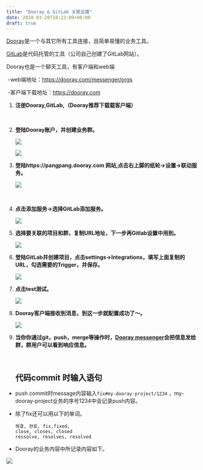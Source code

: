 ```yaml
---
title: "Dooray & GitLab 关联设置"
date: 2018-03-20T18:23:09+08:00
draft: true
---
```


[Dooray](https://dooray.com)是一个与其它所有工具连接，且简单易懂的业务工具。

[GitLab](https://gitlab.p2shop.cn:8443)是代码托管的工具（公司自己创建了GitLab网站）。

Dooray也是一个聊天工具，有客户端和web端

​	-web端地址：https://dooray.com/messenger/orgs

​	-客户端下载地址：https://dooray.com

1. **注册Dooray,GitLab,（Dooray推荐下载载客户端）**

   ​

2. **登陆Dooray账户，并创建业务群。**

   ![](http://web-static-files.oss-cn-shanghai.aliyuncs.com/Share_Images/dooray001.png)

   ![](http://web-static-files.oss-cn-shanghai.aliyuncs.com/Share_Images/dooray002.png)

3. **登陆https://pangpang.dooray.com 网站,点击右上脚的纸轮->设置->联动服务。**

   ![](http://web-static-files.oss-cn-shanghai.aliyuncs.com/Share_Images/dooray003.png)

   ​

4. **点击添加服务->选择GitLab添加服务。**

   ![](http://web-static-files.oss-cn-shanghai.aliyuncs.com/Share_Images/dooray004.png)

5. **选择要关联的项目和群，复制URL地址，下一步再Gitlab设置中用到。**

   ![](http://web-static-files.oss-cn-shanghai.aliyuncs.com/Share_Images/dooray005.png)

6. **登陆GitLab并创建项目，点击settings->Integrations，填写上面复制的URL，勾选需要的Trigger，并保存。**

   ![](http://web-static-files.oss-cn-shanghai.aliyuncs.com/Share_Images/dooray006.png)

7. **点击test测试。**

   ![](http://web-static-files.oss-cn-shanghai.aliyuncs.com/Share_Images/dooray007.png)

8. **Dooray客户端接收到消息，到这一步就配置成功了～。**

   ![](http://web-static-files.oss-cn-shanghai.aliyuncs.com/Share_Images/dooray008.png)

9. **当你你通过git，push，merge等操作时，[Dooray messenger](https://dooray.com/messenger/orgs)会把信息发给群，群用户可以看到响应信息。**

   ​

   ## 代码commit 时输入语句

- push commit时message内容输入`fix#my-dooray-project/1234` ，my-dooray-project业务的序号1234中会记录push内容。

- 除了fix还可以用以下的单词。

  ```
  해결, 완료, fix,fixed,  
  close, closes, closed  
  ressolve, resolves, resolved
  ```


- Dooray的业务内容中所记录内容如下。

![](http://web-static-files.oss-cn-shanghai.aliyuncs.com/Share_Images/dooray009.png)















